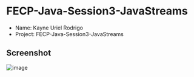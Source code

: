 # FECP-Java-Session3-JavaStreams

- Name: Kayne Uriel Rodrigo
- Project: FECP-Java-Session3-JavaStreams


## Screenshot
![image](https://github.com/user-attachments/assets/b60ac065-bc4c-4593-9a45-7afce79eb5fe)
